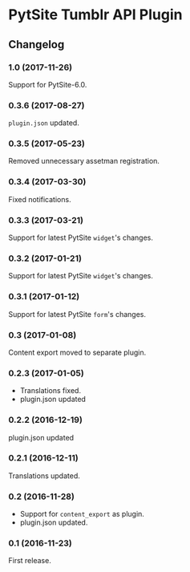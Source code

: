 # PytSite Tumblr API Plugin


## Changelog


### 1.0 (2017-11-26)

Support for PytSite-6.0.


### 0.3.6 (2017-08-27)

`plugin.json` updated.


### 0.3.5 (2017-05-23)

Removed unnecessary assetman registration.


### 0.3.4 (2017-03-30)

Fixed notifications.


### 0.3.3 (2017-03-21)

Support for latest PytSite `widget`'s changes.


### 0.3.2 (2017-01-21)

Support for latest PytSite `widget`'s changes.


### 0.3.1 (2017-01-12)

Support for latest PytSite `form`'s changes.


### 0.3 (2017-01-08)

Content export moved to separate plugin.


### 0.2.3 (2017-01-05)

- Translations fixed.
- plugin.json updated


### 0.2.2 (2016-12-19)

plugin.json updated


### 0.2.1 (2016-12-11)

Translations updated.


### 0.2 (2016-11-28)

- Support for `content_export` as plugin.
- plugin.json updated.


### 0.1 (2016-11-23)

First release.
